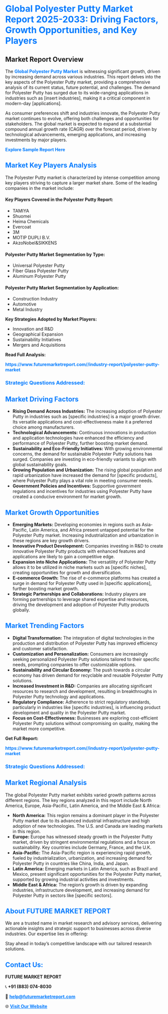 <h1 style="color: #007BFF;">Global Polyester Putty Market Report 2025-2033: Driving Factors, Growth Opportunities, and Key Players</h1>

<section id="overview">
<h2>Market Report Overview</h2>
<p>The <a href="https://www.futuremarketreport.com//industry-report/polyester-putty-market" style="color: #007BFF; text-decoration: none;"><strong>Global Polyester Putty Market</strong></a> is witnessing significant growth, driven by increasing demand across various industries. This report delves into the key aspects of the Polyester Putty market, providing a comprehensive analysis of its current status, future potential, and challenges. The demand for Polyester Putty has surged due to its wide-ranging applications in industries such as [insert industries], making it a critical component in modern-day [applications].</p>
<p>As consumer preferences shift and industries innovate, the Polyester Putty market continues to evolve, offering both challenges and opportunities for stakeholders. The global market is expected to expand at a substantial compound annual growth rate (CAGR) over the forecast period, driven by technological advancements, emerging applications, and increasing investments by major players.</p>
</section>

<section id="overview">
<p><a href="https://www.futuremarketreport.com//request-sample/reportId=55522" style="color: #007BFF; text-decoration: none;"><strong>Explore Sample Report Here</strong></a></p>
</section>

<section id="key-players">
<h2 style="color: #007BFF;">Market Key Players Analysis</h2>
<p>The Polyester Putty market is characterized by intense competition among key players striving to capture a larger market share. Some of the leading companies in the market include:</p>
<h4>Key Players Covered in the Polyester Putty Report:</h4>
<ul><li>TAMIYA</li><li>Shuomei</li><li>Heima Chemicals</li><li>Evercoat</li><li>3M</li><li>MOTIP DUPLI B.V.</li><li>AkzoNobel&amp;SIKKENS</li></ul>
<h4>Polyester Putty Market Segmentation by Type:</h4>
<ul><li>Universal Polyester Putty</li><li>Fiber Glass Polyester Putty</li><li>Aluminum Polyester Putty</li></ul>

<h4>Polyester Putty Market Segmentation by Application:</h4>
<ul><li>Construction Industry</li><li>Automotive</li><li>Metal Industry</li></ul>
<p><strong>Key Strategies Adopted by Market Players:</strong></p>
<ul>
<li>Innovation and R&D</li>
<li>Geographical Expansion</li>
<li>Sustainability Initiatives</li>
<li>Mergers and Acquisitions</li>
</ul>
</section>

<section>
<p><strong>Read Full Analysis: </strong></p><a href="https://www.futuremarketreport.com//industry-report/polyester-putty-market" style="color: #007BFF; text-decoration: none;"><strong>https://www.futuremarketreport.com//industry-report/polyester-putty-market</strong></a>
<h3 style="color: #007BFF;">Strategic Questions Addressed:</h3>
</section>

<section id="driving-factors">
<h2 style="color: #007BFF;">Market Driving Factors</h2>
<ul>
<li><strong>Rising Demand Across Industries:</strong> The increasing adoption of Polyester Putty in industries such as [specific industries] is a major growth driver. Its versatile applications and cost-effectiveness make it a preferred choice among manufacturers.</li>
<li><strong>Technological Advancements:</strong> Continuous innovations in production and application technologies have enhanced the efficiency and performance of Polyester Putty, further boosting market demand.</li>
<li><strong>Sustainability and Eco-Friendly Initiatives:</strong> With growing environmental concerns, the demand for sustainable Polyester Putty solutions has surged. Companies are investing in eco-friendly variants to align with global sustainability goals.</li>
<li><strong>Growing Population and Urbanization:</strong> The rising global population and rapid urbanization have increased the demand for [specific products], where Polyester Putty plays a vital role in meeting consumer needs.</li>
<li><strong>Government Policies and Incentives:</strong> Supportive government regulations and incentives for industries using Polyester Putty have created a conducive environment for market growth.</li>
</ul>
</section>

<section id="growth-opportunities">
<h2 style="color: #007BFF;">Market Growth Opportunities</h2>
<ul>
<li><strong>Emerging Markets:</strong> Developing economies in regions such as Asia-Pacific, Latin America, and Africa present untapped potential for the Polyester Putty market. Increasing industrialization and urbanization in these regions are key growth drivers.</li>
<li><strong>Innovative Product Development:</strong> Companies investing in R&D to create innovative Polyester Putty products with enhanced features and applications are likely to gain a competitive edge.</li>
<li><strong>Expansion into Niche Applications:</strong> The versatility of Polyester Putty allows it to be utilized in niche markets such as [specific niches], creating opportunities for growth and diversification.</li>
<li><strong>E-commerce Growth:</strong> The rise of e-commerce platforms has created a surge in demand for Polyester Putty used in [specific applications], further boosting market growth.</li>
<li><strong>Strategic Partnerships and Collaborations:</strong> Industry players are forming partnerships to leverage shared expertise and resources, driving the development and adoption of Polyester Putty products globally.</li>
</ul>
</section>

<section id="trending-factors">
<h2 style="color: #007BFF;">Market Trending Factors</h2>
<ul>
<li><strong>Digital Transformation:</strong> The integration of digital technologies in the production and distribution of Polyester Putty has improved efficiency and customer satisfaction.</li>
<li><strong>Customization and Personalization:</strong> Consumers are increasingly seeking personalized Polyester Putty solutions tailored to their specific needs, prompting companies to offer customizable options.</li>
<li><strong>Sustainability and Circular Economy:</strong> The push towards a circular economy has driven demand for recyclable and reusable Polyester Putty solutions.</li>
<li><strong>Increased Investment in R&D:</strong> Companies are allocating significant resources to research and development, resulting in breakthroughs in Polyester Putty technology and applications.</li>
<li><strong>Regulatory Compliance:</strong> Adherence to strict regulatory standards, particularly in industries like [specific industries], is influencing product development and quality in the Polyester Putty market.</li>
<li><strong>Focus on Cost-Effectiveness:</strong> Businesses are exploring cost-efficient Polyester Putty solutions without compromising on quality, making the market more competitive.</li>
</ul>
</section>

<section>
<p><strong>Get Full Report: </strong></p><a href="https://www.futuremarketreport.com//industry-report/polyester-putty-market" style="color: #007BFF; text-decoration: none;"><strong>https://www.futuremarketreport.com//industry-report/polyester-putty-market</strong></a>
<h3 style="color: #007BFF;">Strategic Questions Addressed:</h3>
</section>


<section id="regional-analysis">
<h2 style="color: #007BFF;">Market Regional Analysis</h2>
<p>The global Polyester Putty market exhibits varied growth patterns across different regions. The key regions analyzed in this report include North America, Europe, Asia-Pacific, Latin America, and the Middle East & Africa:</p>
<ul>
<li><strong>North America:</strong> This region remains a dominant player in the Polyester Putty market due to its advanced industrial infrastructure and high adoption of new technologies. The U.S. and Canada are leading markets in this region.</li>
<li><strong>Europe:</strong> Europe has witnessed steady growth in the Polyester Putty market, driven by stringent environmental regulations and a focus on sustainability. Key countries include Germany, France, and the U.K.</li>
<li><strong>Asia-Pacific:</strong> The Asia-Pacific region is experiencing rapid growth, fueled by industrialization, urbanization, and increasing demand for Polyester Putty in countries like China, India, and Japan.</li>
<li><strong>Latin America:</strong> Emerging markets in Latin America, such as Brazil and Mexico, present significant opportunities for the Polyester Putty market, supported by growing industrial activities and investments.</li>
<li><strong>Middle East & Africa:</strong> The region’s growth is driven by expanding industries, infrastructure development, and increasing demand for Polyester Putty in sectors like [specific sectors].</li>
</ul>
</section>

<footer>
<h2 style="color: #007BFF;">About FUTURE MARKET REPORT</h2>
<p>We are a trusted name in market research and advisory services, delivering actionable insights and strategic support to businesses across diverse industries. Our expertise lies in offering:</p>

<p>Stay ahead in today’s competitive landscape with our tailored research solutions.</p>

<h2 style="color: #007BFF;">Contact Us:</h2>
<p><strong>FUTURE MARKET REPORT</strong></p>
<p>📞 <strong>+91 (883) 074-8030</strong></p>
<p>📧 <strong><a href="mailto:help@futuremarketreport.com" style="color: #007BFF;">help@futuremarketreport.com</a></strong></p>
<p>🌐 <strong><a href="https://www.futuremarketreport.com/" style="color: #007BFF;">Visit Our Website</a></strong></p>
</footer>